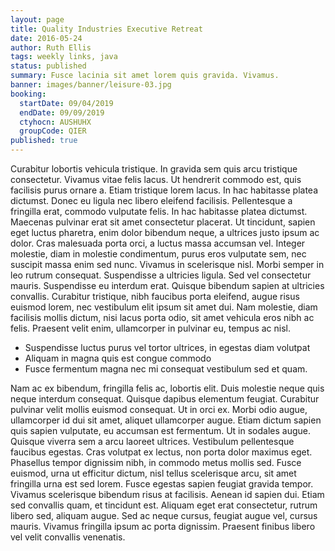 ```yaml
---
layout: page
title: Quality Industries Executive Retreat
date: 2016-05-24
author: Ruth Ellis
tags: weekly links, java
status: published
summary: Fusce lacinia sit amet lorem quis gravida. Vivamus.
banner: images/banner/leisure-03.jpg
booking:
  startDate: 09/04/2019
  endDate: 09/09/2019
  ctyhocn: AUSHUHX
  groupCode: QIER
published: true
---
```

Curabitur lobortis vehicula tristique. In gravida sem quis arcu tristique consectetur. Vivamus vitae felis lacus. Ut hendrerit commodo est, quis facilisis purus ornare a. Etiam tristique lorem lacus. In hac habitasse platea dictumst. Donec eu ligula nec libero eleifend facilisis. Pellentesque a fringilla erat, commodo vulputate felis. In hac habitasse platea dictumst. Maecenas pulvinar erat sit amet consectetur placerat. Ut tincidunt, sapien eget luctus pharetra, enim dolor bibendum neque, a ultrices justo ipsum ac dolor. Cras malesuada porta orci, a luctus massa accumsan vel. Integer molestie, diam in molestie condimentum, purus eros vulputate sem, nec suscipit massa enim sed nunc.
Vivamus in scelerisque nisl. Morbi semper in leo rutrum consequat. Suspendisse a ultricies ligula. Sed vel consectetur mauris. Suspendisse eu interdum erat. Quisque bibendum sapien at ultricies convallis. Curabitur tristique, nibh faucibus porta eleifend, augue risus euismod lorem, nec vestibulum elit ipsum sit amet dui. Nam molestie, diam facilisis mollis dictum, nisi lacus porta odio, sit amet vehicula eros nibh ac felis. Praesent velit enim, ullamcorper in pulvinar eu, tempus ac nisl.

* Suspendisse luctus purus vel tortor ultrices, in egestas diam volutpat
* Aliquam in magna quis est congue commodo
* Fusce fermentum magna nec mi consequat vestibulum sed et quam.

Nam ac ex bibendum, fringilla felis ac, lobortis elit. Duis molestie neque quis neque interdum consequat. Quisque dapibus elementum feugiat. Curabitur pulvinar velit mollis euismod consequat. Ut in orci ex. Morbi odio augue, ullamcorper id dui sit amet, aliquet ullamcorper augue. Etiam dictum sapien quis sapien vulputate, eu accumsan est fermentum. Ut in sodales augue.
Quisque viverra sem a arcu laoreet ultrices. Vestibulum pellentesque faucibus egestas. Cras volutpat ex lectus, non porta dolor maximus eget. Phasellus tempor dignissim nibh, in commodo metus mollis sed. Fusce euismod, urna ut efficitur dictum, nisl tellus scelerisque arcu, sit amet fringilla urna est sed lorem. Fusce egestas sapien feugiat gravida tempor. Vivamus scelerisque bibendum risus at facilisis. Aenean id sapien dui. Etiam sed convallis quam, et tincidunt est. Aliquam eget erat consectetur, rutrum libero sed, aliquam augue. Sed ac neque cursus, feugiat augue vel, cursus mauris. Vivamus fringilla ipsum ac porta dignissim. Praesent finibus libero vel velit convallis venenatis.
